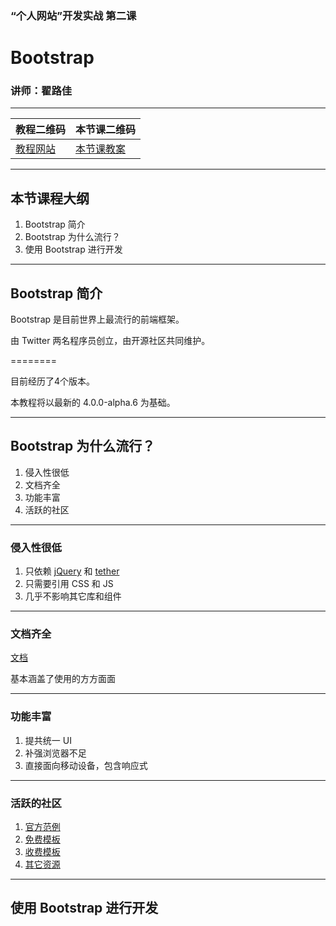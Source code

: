 <!--
title: 第二课：Bootstrap
description: 《“个人网站”开发实战》第二课：Bootstrap。本堂课将介绍目前使用最广的前端框架：Bootstrap。重点讲解如何使用它提高开发效率、如何使用 Bootstrap Grid 进行布局、如何进行适当的二次开发满足需求。
keywords: Bootstrap
thumbnail: http://blog.meathill.com/wp-content/uploads/2016/12/MG_5350-1200x800.jpg
-->

### “个人网站”开发实战 第二课
# Bootstrap

### 讲师：翟路佳

--------

| 教程二维码 | 本节课二维码 |
|----|----|
| [教程网站](./) | [本节课教案](./) |

--------

## 本节课程大纲

1. Bootstrap 简介
2. Bootstrap 为什么流行？
3. 使用 Bootstrap 进行开发

--------

## Bootstrap 简介

Bootstrap 是目前世界上最流行的前端框架。

由 Twitter 两名程序员创立，由开源社区共同维护。

========

目前经历了4个版本。

本教程将以最新的 4.0.0-alpha.6 为基础。

--------

## Bootstrap 为什么流行？

1. 侵入性很低
2. 文档齐全
3. 功能丰富
4. 活跃的社区

--------

### 侵入性很低

1. 只依赖 [jQuery](//jquery.com/) 和 [tether](//tether.io/)
2. 只需要引用 CSS 和 JS
3. 几乎不影响其它库和组件

--------

### 文档齐全

[文档](http://www.lofter.com/login?urschecked=true)

基本涵盖了使用的方方面面

--------

### 功能丰富

1. 提共统一 UI
2. 补强浏览器不足
3. 直接面向移动设备，包含响应式

--------

### 活跃的社区

1. [官方范例](https://v4-alpha.getbootstrap.com/examples/)
2. [免费模板](http://bootswatch.com/)
3. [收费模板](https://wrapbootstrap.com/)
4. [其它资源](https://expo.getbootstrap.com/resources/)

--------

## 使用 Bootstrap 进行开发